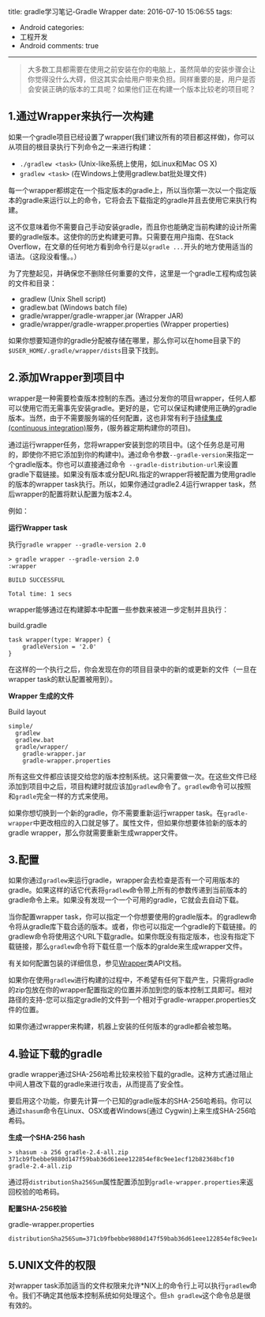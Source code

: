 title: gradle学习笔记-Gradle Wrapper
date: 2016-07-10 15:06:55
tags:
  - Android
categories:
  - 工程开发
  - Android
comments: true
---

>大多数工具都需要在使用之前安装在你的电脑上，虽然简单的安装步骤会让你觉得没什么大碍，但这其实会给用户带来负担。同样重要的是，用户是否会安装正确的版本的工具呢？如果他们正在构建一个版本比较老的项目呢？

## 1.通过Wrapper来执行一次构建

如果一个gradle项目已经设置了wrapper(我们建议所有的项目都这样做)，你可以从项目的根目录执行下列命令之一来进行构建：

- `./gradlew <task>` (Unix-like系统上使用，如Linux和Mac OS X)
- `gradlew <task>` (在Windows上使用gradlew.bat批处理文件)

每一个wrapper都绑定在一个指定版本的gradle上，所以当你第一次以一个指定版本的gradle来运行以上的命令，它将会去下载指定的gradle并且去使用它来执行构建。

这不仅意味着你不需要自己手动安装gradle，而且你也能确定当前构建的设计所需要的gradle版本。这使你的历史构建更可靠。只需要在用户指南、在Stack Overflow，在文章的任何地方看到命令行是以`gradle ...`开头的地方使用适当的语法。（这段没看懂。。）

为了完整起见，并确保您不删除任何重要的文件，这里是一个gradle工程构成包装的文件和目录：

- gradlew (Unix Shell script)
- gradlew.bat (Windows batch file)
- gradle/wrapper/gradle-wrapper.jar (Wrapper JAR)
- gradle/wrapper/gradle-wrapper.properties (Wrapper properties)

如果你想要知道你的gradle分配被存储在哪里，那么你可以在home目录下的`$USER_HOME/.gradle/wrapper/dists`目录下找到。

## 2.添加Wrapper到项目中

wrapper是一种需要检查版本控制的东西。通过分发你的项目wrapper，任何人都可以使用它而无需事先安装gradle。更好的是，它可以保证构建使用正确的gradle版本。当然，由于不需要服务端的任何配置，这也非常有利于[持续集成(continuous integration)](https://en.wikipedia.org/wiki/Continuous_integration)服务，(服务器定期构建你的项目)。

通过运行wrapper任务，您将wrapper安装到您的项目中。(这个任务总是可用的，即使你不把它添加到你的构建中)。通过命令参数`--gradle-version`来指定一个gradle版本。你也可以直接通过命令` --gradle-distribution-url`来设置gradle下载链接。如果没有版本或分配URL指定的wrapper将被配置为使用gradle的版本的wrapper task执行。所以，如果你通过gradle2.4运行wrapper task，然后wrapper的配置将默认配置为版本2.4。

例如：

**运行Wrapper task**

执行`gradle wrapper --gradle-version 2.0`

```
> gradle wrapper --gradle-version 2.0
:wrapper

BUILD SUCCESSFUL

Total time: 1 secs
```

wrapper能够通过在构建脚本中配置一些参数来被进一步定制并且执行：

build.gradle

```
task wrapper(type: Wrapper) {
    gradleVersion = '2.0'
}
```

在这样的一个执行之后，你会发现在你的项目目录中的新的或更新的文件（一旦在wrapper task的默认配置被用到）。

**Wrapper 生成的文件**

Build layout

```
simple/
  gradlew
  gradlew.bat
  gradle/wrapper/
    gradle-wrapper.jar
    gradle-wrapper.properties
```

所有这些文件都应该提交给您的版本控制系统。这只需要做一次。在这些文件已经添加到项目中之后，项目构建时就应该加`gradlew`命令了。`gradlew`命令可以按照和`gradle`完全一样的方式来使用。

如果你想切换到一个新的gradle，你不需要重新运行wrapper task。在`gradle-wrapper`中更改相应的入口就足够了。属性文件，但如果你想要体验新的版本的gradle wrapper，那么你就需要重新生成wrapper文件。

## 3.配置

如果你通过`gradlew`来运行gradle，wrapper会去检查是否有一个可用版本的gradle。如果这样的话它代表将`gradlew`命令带上所有的参数传递到当前版本的gradle命令上来。如果没有发现一个一个可用的gradle，它就会去自动下载。

当你配置wrapper task，你可以指定一个你想要使用的gradle版本。的gradlew命令将从gradle库下载合适的版本。或者，你也可以指定一个gradle的下载链接。的gradlew命令将使用这个URL下载gradle。如果你既没有指定版本，也没有指定下载链接，那么`gradlew`命令将下载任意一个版本的gralde来生成wrapper文件。

有关如何配置包装的详细信息，参见[Wrapper](https://docs.gradle.org/current/dsl/org.gradle.api.tasks.wrapper.Wrapper.html)类API文档。

如果你在使用`gradlew`进行构建的过程中，不希望有任何下载产生，只需将gradle的zip包放在你的wrapper配置指定的位置并添加到您的版本控制工具即可。相对路径的支持-您可以指定gradle的文件到一个相对于gradle-wrapper.properties文件的位置。

如果你通过wrapper来构建，机器上安装的任何版本的gradle都会被忽略。

## 4.验证下载的gradle

gradle wrapper通过SHA-256哈希比较来校验下载的gradle。这种方式通过阻止中间人篡改下载的gradle来进行攻击，从而提高了安全性。

要启用这个功能，你要先计算一个已知的gradle版本的SHA-256哈希码。你可以通过`shasum`命令在Linux、OSX或者Windows(通过 Cygwin)上来生成SHA-256哈希码。

**生成一个SHA-256 hash**

```
> shasum -a 256 gradle-2.4-all.zip
371cb9fbebbe9880d147f59bab36d61eee122854ef8c9ee1ecf12b82368bcf10  gradle-2.4-all.zip
```

通过将`distributionSha256Sum`属性配置添加到`gradle-wrapper.properties`来返回校验的哈希码。

**配置SHA-256校验**

gradle-wrapper.properties

```
distributionSha256Sum=371cb9fbebbe9880d147f59bab36d61eee122854ef8c9ee1ecf12b82368bcf10
```

## 5.UNIX文件的权限

对wrapper task添加适当的文件权限来允许*NIX上的命令行上可以执行`gradlew`命令。我们不确定其他版本控制系统如何处理这个。但`sh gradlew`这个命令总是很有效的。